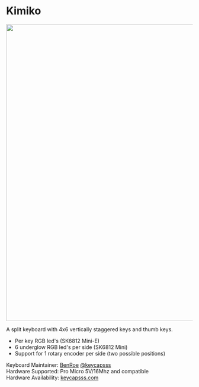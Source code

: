 # Kimiko

<img src="https://keycapsss.com/media/image/7f/88/2b/kimiko-split-keyboard-1.jpg" width="800" />

A split keyboard with 4x6 vertically staggered keys and thumb keys.

- Per key RGB led's (SK6812 Mini-E)
- 6 underglow RGB led's per side (SK6812 Mini)
- Support for 1 rotary encoder per side (two possible positions)

Keyboard Maintainer: [BenRoe](https://github.com/BenRoe/) [@keycapsss](https://twitter.com/keycapsss)  
Hardware Supported: Pro Micro 5V/16Mhz and compatible  
Hardware Availability: [keycapsss.com](https://keycapsss.com)
